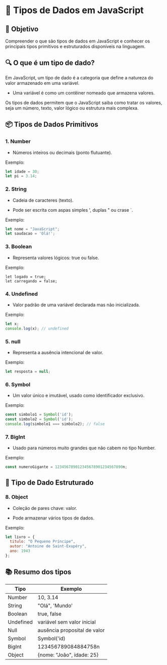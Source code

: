 # 🧠 Tipos de Dados em JavaScript
## 🎯 Objetivo
Compreender o que são tipos de dados em JavaScript e conhecer os principais tipos primitivos e estruturados disponíveis na linguagem.

## 🔍 O que é um tipo de dado?
Em JavaScript, um tipo de dado é a categoria que define a natureza do valor armazenado em uma variável.

* Uma variável é como um contêiner nomeado que armazena valores.

Os tipos de dados permitem que o JavaScript saiba como tratar os valores, seja um número, texto, valor lógico ou estrutura mais complexa.


## 📦 Tipos de Dados Primitivos

### 1. Number

* Números inteiros ou decimais (ponto flutuante).

Exemplo:
```javascript
let idade = 30;
let pi = 3.14;
```

### 2. String
* Cadeia de caracteres (texto).

* Pode ser escrita com aspas simples ', duplas " ou crase `.

Exemplo:
```javascript
let nome = "JavaScript";
let saudacao = 'Olá!';
```
### 3. Boolean
* Representa valores lógicos: true ou false.

Exemplo:
```javascirpt
let logado = true;
let carregando = false;
```

### 4. Undefined
* Valor padrão de uma variável declarada mas não inicializada.

Exemplo:
```Javascript
let x;
console.log(x); // undefined
```

### 5. null

* Representa a ausência intencional de valor.

Exemplo:
```javascript
let resposta = null;
```

### 6. Symbol

* Um valor único e imutável, usado como identificador exclusivo.

Exemplo:
```javascript
const simbolo1 = Symbol('id');
const simbolo2 = Symbol('id');
console.log(simbolo1 === simbolo2); // false
```

### 7. BigInt

* Usado para números muito grandes que não cabem no tipo Number.

Exemplo:
```javascript
const numeroGigante = 123456789012345678901234567890n;
```

## 🧱 Tipo de Dado Estruturado
### 8. Object

* Coleção de pares chave: valor.

* Pode armazenar vários tipos de dados.

Exemplo: 
```javascript
let livro = {
  titulo: "O Pequeno Príncipe",
  autor: "Antoine de Saint-Exupéry",
  ano: 1943
};
```

## 📚 Resumo dos tipos

Tipo                     | Exemplo
-------------------------|--------------------
Number                   | 10, 3.14
String                   | "Olá", 'Mundo'
Boolean                  | true, false
Undefined                | variável sem valor inicial
Null                     | ausência proposital de valor
Symbol                   | Symbol('id)
BigInt                   | 123456789084884758n
Object                   | {nome: "João", idade: 25}

